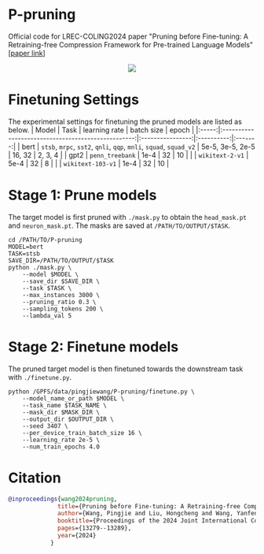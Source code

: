 # P-pruning
Official code for LREC-COLING2024 paper "Pruning before Fine-tuning: A Retraining-free Compression Framework for Pre-trained Language Models"[[paper link](https://aclanthology.org/2024.lrec-main.1162/)]
<div align="center">
  <img src=figures/overview.pdf>
</div>


# Finetuning Settings
The experimental settings for finetuning the pruned models are listed as below.
| Model |                        Task                        |   learning rate  | batch size |  epoch  |
|:-----:|:--------------------------------------------------:|:----------------:|:----------:|:-------:|
|  bert | `stsb`, `mrpc`, `sst2`, `qnli`, `qqp`, `mnli`, `squad`, `squad_v2` | 5e-5, 3e-5, 2e-5 |   16, 32   | 2, 3, 4 |
|  gpt2 |                           `penn_treebank`                          |       1e-4       |     32     |    10   |
|       |                           `wikitext-2-v1`                          |       5e-4       |     32     |    8    |
|       |                          `wikitext-103-v1`                         |       1e-4       |     32     |    10   |


# Stage 1: Prune models
The target model is first pruned with `./mask.py` to obtain the `head_mask.pt` and `neuron_mask.pt`. The masks are saved at `/PATH/TO/OUTPUT/$TASK`.

    cd /PATH/TO/P-pruning
    MODEL=bert
    TASK=stsb
    SAVE_DIR=/PATH/TO/OUTPUT/$TASK
    python ./mask.py \
        --model $MODEL \
        --save_dir $SAVE_DIR \
        --task $TASK \
        --max_instances 3000 \
        --pruning_ratio 0.3 \
        --sampling_tokens 200 \
        --lambda_val 5

  # Stage 2: Finetune models
  The pruned target model is then finetuned towards the downstream task with `./finetune.py`.

    python /GPFS/data/pingjiewang/P-pruning/finetune.py \
        --model_name_or_path $MODEL \
        --task_name $TASK_NAME \
        --mask_dir $MASK_DIR \
        --output_dir $OUTPUT_DIR \
        --seed 3407 \
        --per_device_train_batch_size 16 \
        --learning_rate 2e-5 \
        --num_train_epochs 4.0

# Citation
```bibtex
@inproceedings{wang2024pruning,
              title={Pruning before Fine-tuning: A Retraining-free Compression Framework for Pre-trained Language Models},
              author={Wang, Pingjie and Liu, Hongcheng and Wang, Yanfeng and Wang, Yu},
              booktitle={Proceedings of the 2024 Joint International Conference on Computational Linguistics, Language Resources and Evaluation (LREC-COLING 2024)},
              pages={13279--13289},
              year={2024}
            }
```
